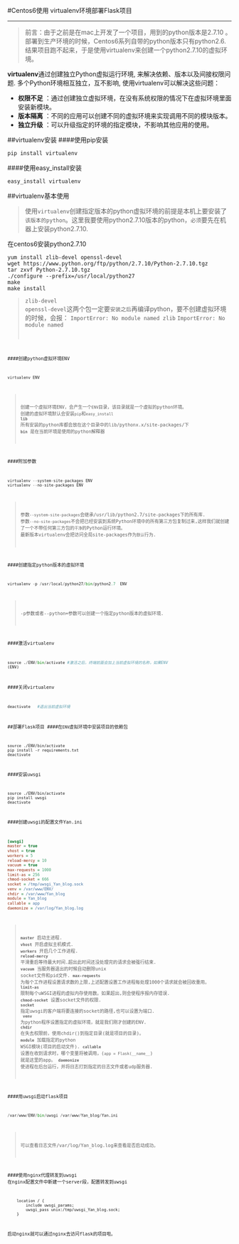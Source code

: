 #Centos6使用 virtualenv环境部署Flask项目

-------------------
>前言：由于之前是在mac上开发了一个项目，用到的python版本是2.7.10 。部署到生产环境的时候，Centos6系列自带的python版本只有python2.6.结果项目跑不起来，于是使用virtualenv来创建一个python2.7.10的虚拟环境。

**virtualenv**通过创建独立Python虚拟运行环境, 来解决依赖、版本以及间接权限问题. 多个Python环境相互独立，互不影响, 使用virtualenv可以解决这些问题：
- **权限不足** ：通过创建独立虚拟环境，在没有系统权限的情况下在虚拟环境里面安装新模块。
- **版本隔离** ：不同的应用可以创建不同的虚拟环境来实现调用不同的模块版本。
- **独立升级** ：可以升级指定的环境的指定模块，不影响其他应用的使用。


##virtualenv安装
####使用pip安装
```python
pip install virtualenv
```
####使用easy_install安装
```python
easy_install virtualenv
```

##virtualenv基本使用
>使用<code>virtualenv</code>创建指定版本的python虚拟环境的前提是本机上要安装了<code>该版本的python</code>。这里我要使用python2.7.10版本的python，<code>必须</code>要先在机器上安装python2.7.10.

在centos6安装python2.7.10
```shell
yum install zlib-devel openssl-devel
wget https://www.python.org/ftp/python/2.7.10/Python-2.7.10.tgz
tar zxvf Python-2.7.10.tgz 
./configure --prefix=/usr/local/python27
make 
make install
```
><code>zlib-devel  openssl-devel</code>这两个包一定要<code>安装之后</code>再编译python，要不创建虚拟环境的时候，会报：
><code>ImportError: No module named  zlib</code>
><code>ImportError: No module named <code>

####创建python虚拟环境ENV
```python
virtualenv ENV
```
>创建一个虚拟环境ENV，会产生一个`ENV`目录，该目录就是一个虚拟的python环境。
>创建的虚拟环境默认会安装`pip`和`easy_install`
>**`lib`** 所有安装的python库都会放在这个目录中的lib/pythonx.x/site-packages/下
>**`bin`** 是在当前环境是使用的python解释器

####附加参数
```python
virtualenv --system-site-packages ENV
virtualenv --no-site-packages ENV
```
>参数`--system-site-packages`会继承/usr/lib/python2.7/site-packages下的所有库.
>参数`--no-site-packages`不会把已经安装到系统Python环境中的所有第三方包复制过来,这样我们就创建了一个不带任何第三方包的`干净`的Python运行环境。
>最新版本virtualenv会把访问全局site-packages作为`默认`行为.

####创建指定python版本的虚拟环境
```python
virtualenv -p /usr/local/python27/bin/python2.7  ENV
```
>-p参数或者--python=参数可以创建一个指定python版本的虚拟环境.

####激活virtualenv
```python
source ./ENV/bin/activate #激活之后，终端前面会加上当前虚拟环境的名称，如果ENV
(ENV)
```

####关闭virtualenv
```python
deactivate   #退出当前虚拟环境
```

##部署Flask项目
####在`ENV`虚拟环境中安装项目的依赖包
```
source ./ENV/bin/activate 
pip install -r requirements.txt
deactivate   
```
####安装uwsgi
```
source ./ENV/bin/activate 
pip install uwsgi
deactivate 
```
####创建uwsgi的配置文件Yan.ini
```ini
[uwsgi]
master = true
vhost = true
workers = 5
reload-mercy = 10
vacuum = true
max-requests = 1000
limit-as = 256
chmod-socket = 666
socket = /tmp/uwsgi_Yan_blog.sock
venv = /var/www/ENV/
chdir = /var/www/Yan_blog
module = Yan_blog
callable = app
daemonize = /var/log/Yan_blog.log
```
>**`master`**  启动主进程.
>**`vhost`** 开启虚拟主机模式.
>**`workers`** 开启几个工作进程.
>**`reload-mercy`** 平滑重启等待最大时间.超出此时间还没处理完的请求会被强行结束.
>**`vacuum`** 当服务器退出的时候自动删除unix socket文件和pid文件.
>**`max-requests`** 为每个工作进程设置请求数的上限,上述配置设置工作进程每处理1000个请求就会被回收重用。
>**`limit-as`** 限制每个uWSGI进程的虚拟内存使用数。如果超出,则会使程序报内存错误.
>**`chmod-socket`** 设置socket文件的权限.
>**`socket`** 指定uwsgi的客户端将要连接的socket的路径,也可以设置为端口.
>**` venv`**   为python程序设置指定的虚拟环境，就是我们刚才创建的ENV.
>**`chdir `** 在失去权限前，使用chdir()到指定目录(就是项目的目录)。
>**`module`** 加载指定的python WSGI模块(项目的启动文件).
>**`callable`** 设置在收到请求时，哪个变量将被调用，(`app = Flask(__name__`) 就是这里的app。
>**`daemonize`**  使进程在后台运行，并将日志打到指定的日志文件或者udp服务器.

####用uwsgi启动flask项目
```python
/var/www/ENV/bin/uwsgi /var/www/Yan_blog/Yan.ini
```
>可以查看日志文件/var/log/Yan_blog.log来查看是否启动成功。

####使用nginx代理转发到uwsgi
在nginx配置文件中新建一个server段，配置转发到uwsgi
```nginx
    location / {
        include uwsgi_params;
        uwsgi_pass unix:/tmp/uwsgi_Yan_blog.sock;
    }
```

启动nginx就可以通过nginx去访问flask的项目啦。
